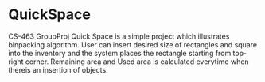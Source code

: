 # QuickSpace
CS-463 GroupProj
Quick Space is a simple project which illustrates binpacking algorithm. User can insert desired size of rectangles and square 
into the inventory and the system places the rectangle starting from top-right corner. Remaining area and Used area is calculated
everytime when thereis an insertion of objects.
